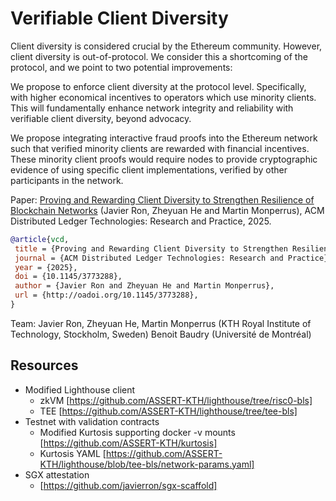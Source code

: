 # Verifiable Client Diversity

Client diversity is considered crucial by the Ethereum community. However, client diversity is out-of-protocol.
We consider this a shortcoming of the protocol, and we point to two potential improvements:

We propose to enforce client diversity at the protocol level. Specifically, with higher economical incentives to operators which use minority clients.
This will fundamentally enhance network integrity and reliability with verifiable client diversity, beyond advocacy.

We propose integrating interactive fraud proofs into the Ethereum network such that verified minority clients are rewarded with financial incentives.
These minority client proofs would require nodes to provide cryptographic evidence of using specific client implementations, verified by other participants in the network. 

Paper: [Proving and Rewarding Client Diversity to Strengthen Resilience of Blockchain Networks](http://arxiv.org/pdf/2411.18401) (Javier Ron, Zheyuan He and Martin Monperrus), ACM Distributed Ledger Technologies: Research and Practice, 2025.

```bibtex
@article{vcd,
 title = {Proving and Rewarding Client Diversity to Strengthen Resilience of Blockchain Networks},
 journal = {ACM Distributed Ledger Technologies: Research and Practice},
 year = {2025},
 doi = {10.1145/3773288},
 author = {Javier Ron and Zheyuan He and Martin Monperrus},
 url = {http://oadoi.org/10.1145/3773288},
}
```

 
Team: Javier Ron, Zheyuan He, Martin Monperrus (KTH Royal Institute of Technology, Stockholm, Sweden) Benoit Baudry (Université de Montréal)



## Resources

- Modified Lighthouse client
  - zkVM [https://github.com/ASSERT-KTH/lighthouse/tree/risc0-bls]
  - TEE [https://github.com/ASSERT-KTH/lighthouse/tree/tee-bls]
- Testnet with validation contracts
  - Modified Kurtosis supporting docker -v mounts [https://github.com/ASSERT-KTH/kurtosis]
  - Kurtosis YAML [https://github.com/ASSERT-KTH/lighthouse/blob/tee-bls/network-params.yaml]
- SGX attestation
  - [https://github.com/javierron/sgx-scaffold]
